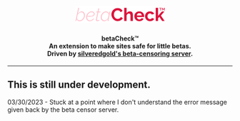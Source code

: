 <h1 align="center">
  <a href="http://betacheck.me/"><img src="/imgs/betacheck_logo.svg?token=A5SZVA5TWXDXKRYOF4ADV6DED44RW" alt="betaCheck&trade;" width="200"></a>
</h1>
<h4 align="center">betaCheck&trade;<br>
An extension to make sites safe for little betas.<br>
Driven by <a href="https://github.com/silveredgold/beta-censoring" target="_blank">silveredgold's beta-censoring server</a>.</h4>

---

<h2>This is still under development.</h4>
<p>03/30/2023 - Stuck at a point where I don't understand the error message given back by the beta censor server.</p>
